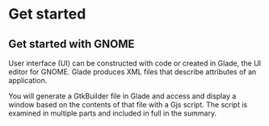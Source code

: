 # Get started

[]()

## Get started with GNOME

[]()

User interface (UI) can be constructed with code or created in Glade,
the UI editor for GNOME. Glade produces XML files that describe
attributes of an application.

You will generate a GtkBuilder file in Glade and access and display a
window based on the contents of that file with a Gjs script. The script
is examined in multiple parts and included in full in the summary.

[]()
